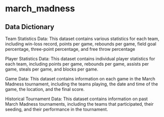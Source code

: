 # march_madness
 ## Data Dictionary
 
 Team Statistics Data: This dataset contains various statistics for each team, including win-loss record, points per game, rebounds per game, field goal percentage, three-point percentage, and free throw percentage
 
 Player Statistics Data: This dataset contains individual player statistics for each team, including points per game, rebounds per game, assists per game, steals per game, and blocks per game.
 
 Game Data: This dataset contains information on each game in the March Madness tournament, including the teams playing, the date and time of the game, the location, and the final score.
 
 Historical Tournament Data: This dataset contains information on past March Madness tournaments, including the teams that participated, their seeding, and their performance in the tournament.


 
 
